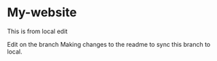 # My-website

This is from local edit

Edit on the branch
Making changes to the readme to sync this branch to local.
